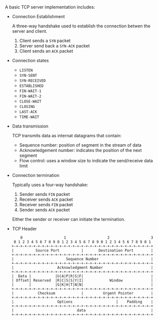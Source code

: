 A basic TCP server implementation includes:

- Connection Establishment

  A three-way handshake used to establish the connection betwen the server and client.

  1. Client sends a `SYN` packet
  2. Server send back a `SYN-ACK` packet
  3. Client sends an `ACK` packet

- Connection states

  - `LISTEN`
  - `SYN-SENT`
  - `SYN-RECEIVED`
  - `ESTABLISHED`
  - `FIN-WAIT-1`
  - `FIN-WAIT-2`
  - `CLOSE-WAIT`
  - `CLOSING`
  - `LAST-ACK`
  - `TIME-WAIT`

- Data transmission

  TCP transmits data as internat datagrams that contain:

    - Sequence number: position of segment in the stream of data
    - Acknowledgement number: indicates the position of the next segment
    - Flow control: uses a window size to indicate the send/receive data limit

- Connection termination

  Typically uses a four-way handshake:
  
    1. Sender sends `FIN` packet
    2. Receiver sends `ACK` packet
    3. Receiver sends `FIN` packet
    4. Sender sends `ACK` packet
  
  Either the sender or receiver can initiate the termination.

- TCP Header

```
       0                   1                   2                   3
    0 1 2 3 4 5 6 7 8 9 0 1 2 3 4 5 6 7 8 9 0 1 2 3 4 5 6 7 8 9 0 1
   +-+-+-+-+-+-+-+-+-+-+-+-+-+-+-+-+-+-+-+-+-+-+-+-+-+-+-+-+-+-+-+-+
   |          Source Port          |       Destination Port        |
   +-+-+-+-+-+-+-+-+-+-+-+-+-+-+-+-+-+-+-+-+-+-+-+-+-+-+-+-+-+-+-+-+
   |                        Sequence Number                        |
   +-+-+-+-+-+-+-+-+-+-+-+-+-+-+-+-+-+-+-+-+-+-+-+-+-+-+-+-+-+-+-+-+
   |                    Acknowledgment Number                      |
   +-+-+-+-+-+-+-+-+-+-+-+-+-+-+-+-+-+-+-+-+-+-+-+-+-+-+-+-+-+-+-+-+
   |  Data |           |U|A|P|R|S|F|                               |
   | Offset| Reserved  |R|C|S|S|Y|I|            Window             |
   |       |           |G|K|H|T|N|N|                               |
   +-+-+-+-+-+-+-+-+-+-+-+-+-+-+-+-+-+-+-+-+-+-+-+-+-+-+-+-+-+-+-+-+
   |           Checksum            |         Urgent Pointer        |
   +-+-+-+-+-+-+-+-+-+-+-+-+-+-+-+-+-+-+-+-+-+-+-+-+-+-+-+-+-+-+-+-+
   |                    Options                    |    Padding    |
   +-+-+-+-+-+-+-+-+-+-+-+-+-+-+-+-+-+-+-+-+-+-+-+-+-+-+-+-+-+-+-+-+
   |                             data                              |
   +-+-+-+-+-+-+-+-+-+-+-+-+-+-+-+-+-+-+-+-+-+-+-+-+-+-+-+-+-+-+-+-+
```